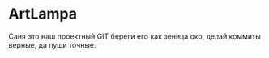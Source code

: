 # ArtLampa
Саня это наш проектный GIT береги его как зеница око, делай коммиты верные, да пуши точные.
